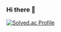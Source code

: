### Hi there 👋
[![Solved.ac Profile](http://mazassumnida.wtf/api/v2/generate_badge?boj=dbsrhkstjqz)](https://solved.ac/dbsrhkstjqz/)
<!--
**YunByungil/YunByungil** is a ✨ _special_ ✨ repository because its `README.md` (this file) appears on your GitHub profile.

Here are some ideas to get you started:

- 🔭 I’m currently working on ...
- 🌱 I’m currently learning ...
- 👯 I’m looking to collaborate on ...
- 🤔 I’m looking for help with ...
- 💬 Ask me about ...
- 📫 How to reach me: ...
- 😄 Pronouns: ...
- ⚡ Fun fact: ...
-->

